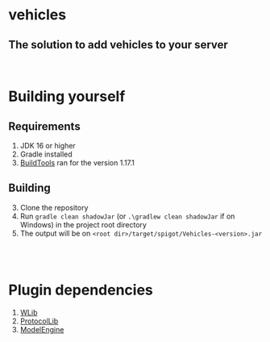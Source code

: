 # vehicles
## The solution to add vehicles to your server
<br>


# Building yourself

## Requirements
1. JDK 16 or higher
2. Gradle installed
3. [BuildTools](https://www.spigotmc.org/wiki/buildtools/) ran for the version 1.17.1

## Building
3. Clone the repository
4. Run `gradle clean shadowJar` (or `.\gradlew clean shadowJar` if on Windows) in the project root directory
5. The output will be on `<root dir>/target/spigot/Vehicles-<version>.jar`
<br>
<br>

# Plugin dependencies
1. [WLib](https://github.com/WizardlyBump17/WLib/releases)
2. [ProtocolLib](https://www.spigotmc.org/resources/protocollib.1997/)
3. [ModelEngine](https://www.spigotmc.org/resources/conxeptworks-model-engine%E2%80%94ultimate-custom-entity-model-manager-1-14-1-19.79477/)